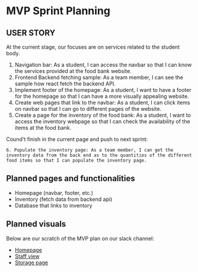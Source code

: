 # MVP Sprint Planning

## USER STORY
At the current stage, our focuses are on services related to the student body.
1. Navigation bar: As a student, I can access the navbar so that I can know the services provided at the food bank website.
2. Frontend Backend fetching sample: As a team member, I can see the sample how react fetch the backend API.
3. Implement footer of the homepage: As a student, I want to have a footer for the homepage so that I can have a more visually appealing website.
4. Create web pages that link to the navbar: As a student, I can click items on navbar so that I can go to different pages of the website.
5. Create a page for the inventory of the food bank: As a student, I want to access the inventory webpage so that I can check the availability of the items at the food bank.

Cound't finish in the current page and push to next sprint:

`6. Populate the inventory page: As a team member, I can get the inventory data from the back end as to the quantities of the different food items so that I can populate the inventory page.`

## Planned pages and functionalities
- Homepage (navbar, footer, etc.)
- Inventory (fetch data from backend api)
- Database that links to inventory

## Planned visuals
Below are our scratch of the MVP plan on our slack channel:
- [Homepage](https://ucsb-cs148-s21.slack.com/files/U01TGFPTP25/F01UZRYFM9R/image.png)
- [Staff view](https://ucsb-cs148-s21.slack.com/files/U01TGFPTP25/F01UVSHB5SM/staff_view.png)
- [Storage page](https://ucsb-cs148-s21.slack.com/files/U01TGFPTP25/F01UHEMSDUK/main_page.png)
